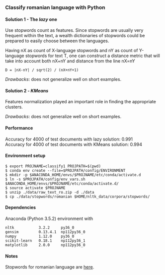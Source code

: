### Classify romanian language with Python


#### Solution 1 - The *lazy* one

Use stopwords count as features. Since stopwords are usually very frequent 
within the text, a wealth dictionaries of stopwords could be prepared to easily
choose between the languages.

Having nX as count of X-language stopwords and nY as count of Y-language
stopwords for text T, one can construct a distance metric that will take
into account both nX+nY and distance from the line nX=nY


```
D = |nX-nY| / sqrt(2) / (nX+nY+1)
```


*Drawbacks*: does not generalize well on short examples.


#### Solution 2 - *KMeans*

Features normalization played an important role in finding
the appropriate clusters.


*Drawbacks*: does not generalize well on short examples.


#### Performance

Accuracy for 4000 of test documents with lazy solution: 0.991  
Accuracy for 4000 of test documents with KMeans solution: 0.994


#### Environment setup

```
$ export PROJNAME=classify1 PROJPATH=$(pwd)
$ conda env create --file=$PROJPATH/config/ENVIRONMENT
$ mkdir -p $ANACONDA_HOME/envs/$PROJNAME/etc/conda/activate.d
$ ln -s $PROJPATH/config/env_vars.sh $ANACONDA_HOME/envs/$PROJNAME/etc/conda/activate.d/
$ source activate $PROJNAME
$ unzip ./data/raw_text_ro.zip -d ./data
$ cp ./data/stopwords/romanian $HOME/nltk_data/corpora/stopwords/
```

#### Dependencies

Anaconda (Python 3.5.2) environment with

```
nltk           3.2.2     py36_0
gensim         0.13.4.1  np112py36_0
numpy          1.12.0    py36_0
scikit-learn   0.18.1    np112py36_1
matplotlib     2.0.0     np112py36_0
```


#### Notes

Stopwords for romanian language are [here](http://www.ranks.nl/stopwords/romanian).
